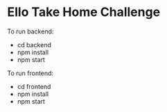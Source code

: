 # Ello Take Home Challenge
To run backend:
 - cd backend
 - npm install
 - npm start

To run frontend:
 - cd frontend
 - npm install
 - npm start
